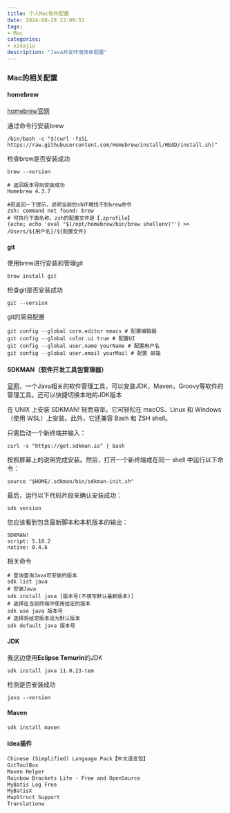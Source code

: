 ```yaml
---
title: 个人Mac软件配置
date: 2024-08-28 22:09:51
tags:
- Mac
categories:
- xieajiu
description: "Java开发环境简单配置"
---
```

### Mac的相关配置

#### homebrew

[homebrew官网](https://brew.sh/zh-cn/)

通过命令行安装brew

```shell
/bin/bash -c "$(curl -fsSL https://raw.githubusercontent.com/Homebrew/install/HEAD/install.sh)"
```

检查brew是否安装成功

```shell
brew --version

# 返回版本号则安装成功
Homebrew 4.3.7

#若返回一下提示，说明当前的sh环境找不到brew命令
zsh: command not found: brew
# 可执行下面名称，zsh的配置文件是【.zprofile】
(echo; echo 'eval "$(/opt/homebrew/bin/brew shellenv)"') >> /Users/${用户名}/${配置文件}
```

#### git

使用brew进行安装和管理git

```shell
brew install git
```

检查git是否安装成功

```shell
git --version
```

git的简易配置

```shell
git config --global core.editor emacs # 配置编辑器
git config --global color.ui true # 配置UI
git config --global user.name yourName # 配置用户名
git config --global user.email yourMail # 配置 邮箱
```

#### SDKMAN（软件开发工具包管理器）

[官网](https://sdkman.io/)，一个Java相关的软件管理工具，可以安装JDK，Maven，Groovy等软件的管理工具。还可以快捷切换本地的JDK版本

在 UNIX 上安装 SDKMAN! 轻而易举。它可轻松在 macOS、Linux 和 Windows（使用 WSL）上安装。此外，它还兼容 Bash 和 ZSH shell。

只需启动一个新终端并输入：

```shell
curl -s "https://get.sdkman.io" | bash
```

按照屏幕上的说明完成安装。然后，打开一个新终端或在同一 shell 中运行以下命令：

```shell
source "$HOME/.sdkman/bin/sdkman-init.sh"
```

最后，运行以下代码片段来确认安装成功：

```shell
sdk version
```

您应该看到包含最新脚本和本机版本的输出：

```shell
SDKMAN!
script: 5.18.2
native: 0.4.6
```

相关命令

```shell
# 查询查询Java可安装的版本
sdk list java 
# 安装Java
sdk install java [版本号(不填写默认最新版本)]
# 选择在当前终端中使用给定的版本
sdk use java 版本号
# 选择将给定版本设为默认版本
sdk default java 版本号
```

#### JDK

我这边使用**Eclipse Temurin**的JDK

```shell
sdk install java 11.0.23-tem
```

检测是否安装成功

```shell
java --version
```

#### Maven

```shell
sdk install maven
```

#### Idea插件

```txt
Chinese (Simplified) Language Pack【中文语言包】
GitToolBox
Maven Helper
Rainbow Brackets Lite - Free and OpenSource
MyBatis Log Free
MyBatisX
MapStruct Support
Translationw
```

